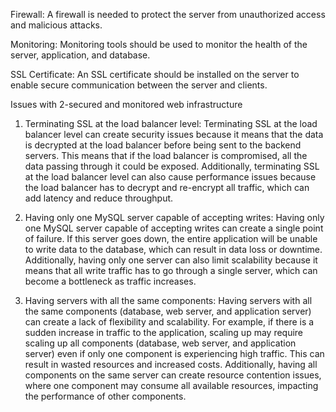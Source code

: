 Firewall: A firewall is needed to protect the server from unauthorized access and malicious attacks.


Monitoring: Monitoring tools should be used to monitor the health of the server, application, and database.

SSL Certificate: An SSL certificate should be installed on the server to enable secure communication between the server and clients.



Issues with 2-secured and monitored web infrastructure

1. Terminating SSL at the load balancer level: 
Terminating SSL at the load balancer level can create security issues because it means that the data is decrypted at the load balancer before being sent to the backend servers. This means that if the load balancer is compromised, all the data passing through it could be exposed. Additionally, terminating SSL at the load balancer level can also cause performance issues because the load balancer has to decrypt and re-encrypt all traffic, which can add latency and reduce throughput.

2. Having only one MySQL server capable of accepting writes:
Having only one MySQL server capable of accepting writes can create a single point of failure. If this server goes down, the entire application will be unable to write data to the database, which can result in data loss or downtime. Additionally, having only one server can also limit scalability because it means that all write traffic has to go through a single server, which can become a bottleneck as traffic increases.

3. Having servers with all the same components:
Having servers with all the same components (database, web server, and application server) can create a lack of flexibility and scalability. For example, if there is a sudden increase in traffic to the application, scaling up may require scaling up all components (database, web server, and application server) even if only one component is experiencing high traffic. This can result in wasted resources and increased costs. Additionally, having all components on the same server can create resource contention issues, where one component may consume all available resources, impacting the performance of other components.
